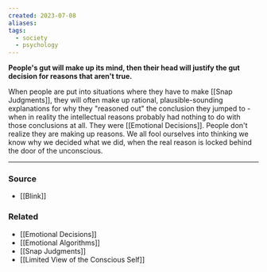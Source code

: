 ```yaml
---
created: 2023-07-08
aliases: 
tags:
  - society
  - psychology
---
```

**People's gut will make up its mind, then their head will justify the gut decision for reasons that aren't true.**

When people are put into situations where they have to make [[Snap Judgments]], they will often make up rational, plausible-sounding explanations for why they "reasoned out" the conclusion they jumped to - when in reality the intellectual reasons probably had nothing to do with those conclusions at all. They were [[Emotional Decisions]]. People don't realize they are making up reasons. We all fool ourselves into thinking we know why we decided what we did, when the real reason is locked behind the door of the unconscious. 

****
### Source
- [[Blink]]

### Related
- [[Emotional Decisions]] 
- [[Emotional Algorithms]] 
- [[Snap Judgments]] 
- [[Limited View of the Conscious Self]]